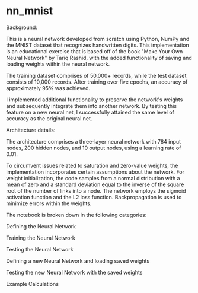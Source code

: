 # nn_mnist

Background:

This is a neural network developed from scratch using Python, NumPy and the MNIST dataset that recognizes handwritten digits. This implementation is an educational exercise that is based off of the book "Make Your Own Neural Network" by Tariq Rashid, with the added functionality of saving and loading weights within the neural network.

The training dataset comprises of 50,000+ records, while the test dataset consists of 10,000 records. After training over five epochs, an accuracy of approximately 95% was achieved.

I implemented additional functionality to preserve the network's weights and subsequently integrate them into another network. By testing this feature on a new neural net, I successfully attained the same level of accuracy as the original neural net.

Architecture details:

The architecture comprises a three-layer neural network with 784 input nodes, 200 hidden nodes, and 10 output nodes, using a learning rate of 0.01.

To circumvent issues related to saturation and zero-value weights, the implementation incorporates certain assumptions about the network. For weight initialization, the code samples from a normal distribution with a mean of zero and a standard deviation equal to the inverse of the square root of the number of links into a node. The network employs the sigmoid activation function and the L2 loss function. Backpropagation is used to minimize errors within the weights.

The notebook is broken down in the following categories:

Defining the Neural Network

Training the Neural Network

Testing the Neural Network

Defining a new Neural Network and loading saved weights

Testing the new Neural Network with the saved weights

Example Calculations

